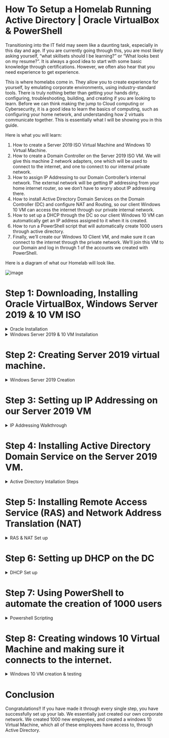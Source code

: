 # How To Setup a Homelab Running Active Directory | Oracle VirtualBox & PowerShell

Transitioning into the IT field may seem like a daunting task, especially in this day and age. If you are currently going through this, you are most likely asking yourself, “what skillsets should I be learning?” or “What looks best on my resume?”. It is always a good idea to start with some basic knowledge through certifications. However, we often also hear that you need experience to get experience.

This is where homelabs come in. They allow you to create experience for yourself, by emulating corporate environments, using industry-standard tools. There is truly nothing better than getting your hands dirty, configuring, troubleshooting, building, and creating if you are looking to learn. Before we can think making the jump to Cloud computing or Cybersecurity, it is a good idea to learn the basics of computing, such as configuring your home network, and understanding how 2 virtuals communicate together. This is essentially what I will be showing you in this guide.

Here is what you will learn:

1. How to create a Server 2019 ISO Virtual Machine and Windows 10 Virtual Machine.
2. How to create a Domain Controller on the Server 2019 ISO VM. We will give this machine 2 network adapters, one which will be used to connect to the internet, and one to connect to our internal private network.
3. How to assign IP Addressing to our Domain Controller’s internal network. The external network will be getting IP addressing from your home internet router, so we don’t have to worry about IP addressing there.
4. How to install Active Directory Domain Services on the Domain Controller (DC) and configure NAT and Routing, so our client Windows 10 VM can access the internet through our private internal network.
5. How to set up a DHCP through the DC so our client Windows 10 VM can automatically get an IP address assigned to it when it is created.
6. How to run a PowerShell script that will automatically create 1000 users through active directory.
7. Finally, we’ll create our Windows 10 Client VM, and make sure it can connect to the internet through the private network. We’ll join this VM to our Domain and log in through 1 of the accounts we created with PowerShell.

Here is a diagram of what our Homelab will look like.

![image](https://github.com/user-attachments/assets/8c8af571-3047-4044-8e1c-04de1acfc8b5)

# Step 1: Downloading, Installing Oracle VirtualBox, Windows Server 2019 & 10 VM ISO

<details>
  <summary>Oracle Installation</summary>

1. Go to google.com and look up Oracle VirtualBox. Click on the first link that appears. Select the Operating System version you are using (windows, MacOS, Linux, etc)

  ![image](https://github.com/user-attachments/assets/d1c4804f-ff06-4ed7-89c9-a821e84c3f4a)

2. Once it is installed, scroll down and make sure to also download the “VirtualBox 7.0.14 (version number might be different) Oracle VM VirtualBox Extension Pack”

  ![image](https://github.com/user-attachments/assets/30fc747f-fca6-40dc-8495-a8405231dbae)

</details>

<details>
  <summary>Windows Server 2019 & 10 VM Installation</summary>

1. Head over to the following link to download windows 10. https://www.microsoft.com/en-us/software-download/windows10ISO

2. Select the windows edition (Windows 10 (multi-edition ISO)).

  ![image](https://github.com/user-attachments/assets/af806fa4-e245-4470-ac10-1bcadb9db091)

  ![image](https://github.com/user-attachments/assets/5066dd55-04d6-4883-94a7-83ce891680a5)

3. Select the Language
  
  ![image](https://github.com/user-attachments/assets/1a0c43e2-4ea5-4ba5-93a2-ac336ebf8e5d)

4. Select the size: 64-bit

  ![image](https://github.com/user-attachments/assets/1bb3e100-361b-4e5d-b560-88e546b0072b)

5. Head over to the following link to download the server 2019 ISO: https://www.microsoft.com/en-us/evalcenter/download-windows-server-2019

6. Select the edition: ISO Downloads 64-bit edition

  ![image](https://github.com/user-attachments/assets/4fb1bbca-f814-4cf2-b4be-3edc2b864553)

PS: Make sure to store the downloaded files somewhere that is easy to remember. I suggest putting them on your desktop.

</details>

# Step 2: Creating Server 2019 virtual machine.

<details>
  <summary>Windows Server 2019 Creation</summary>

1. Load up Oracle VirtualBox, and click on “New”. You will be prompted with the following screen:

  ![image](https://github.com/user-attachments/assets/763d4a07-3a27-4fb6-9d7e-f854556d024c)

2. Name your VM. I name mine DC which stands for Domain Controller. For the version, select “Other Windows (64-bit)” and click on “Next”.

3. Choose the amount of Random Access Memory (RAM) and CPU power you would like your VM to have. If you are doing this project on a computer with 8–16 Gbs of RAM, you should be okay to give it 2048 MBs (= 2 Gbs) of RAM. For CPU, I suggest going with 3 or 4, so your VM will run faster.

  ![image](https://github.com/user-attachments/assets/4c46f215-9527-4076-a9fa-66d4db390048)

4. Review the summary screen and click on “OK”

   ![image](https://github.com/user-attachments/assets/301fe950-6566-471c-ae77-956d711f07c0)

5. Next, we will head to settings. Under General, head to Advanced and for “Shared Clipboard” and “Drag’n’Drop”, select bidirectional. This will allow you to share files from your home computer to your VM easily.

  ![image](https://github.com/user-attachments/assets/08ad64fc-b0f9-45b2-8bbc-c319c51490df)

6. Head to Network tab. Under Adapter 1, you see NAT is selected. This is what is used to connect to the internet. NAT stands for Network Address Translator. NAT is a technique used in networking to enable multiple devices on a local network to share a single public IP address. It masks private IP addresses of a device within the local network, allowing them to communicate with external networks using a single public IP. Essentially, it enhances security by hiding internal network details, and facilitates communication between private and public networks.

  ![image](https://github.com/user-attachments/assets/3a232f02-e3be-48d4-827a-0e69cb818f18)

7. Under “Adapter 2”, we select Internal Network. This is what our Client Windows 10 VM will use to connect to the internet. Click on “Ok”

  ![image](https://github.com/user-attachments/assets/662043d9-424f-4d25-87e9-4e5405edba48)

8. Double-click on the VM or select “start”. You will be prompted with a message saying it could not deploy the VM because we still need to mount the Server 2019 file we downloaded. Click on “browse” and go retrieve the server 2019 file you downloaded (hence the importance of knowing where you saved it). Then you will be able to deploy the VM by clicking on “Mount and Retry Boot”.

9. Select the Windows Server 2019 Standard Evaluation (Desktop Experience). This will allow you to have a graphical user interface (GUI) instead of a command line interface (CLI).

  ![image](https://github.com/user-attachments/assets/8ff29c2a-4154-40ae-8025-6830cbf35c66)

10. Select a password. We select something simple like “Password1”

    ![image](https://github.com/user-attachments/assets/201449ce-3dc9-466a-968a-e428023d0fca)

11. Lastly, we want to make the mouse a bit faster to prevent the delay when you hover your mouse over the VM screen. On the top menu bar of your computer (Not the VM), select Devices and then select “Insert guest addition CD image”. Then head to your VM home screen, Click on the start menu and go to “This PC”. Double-click the CD Drive file you see in the bottom right, and then double click on the amd64 version to run. Select next for everything until “Install” and then click on “Install”. This step 11 isn’t “Necessary” but it will make your experience a lot more pleasant, trust me!

  ![image](https://github.com/user-attachments/assets/b79dedf2-1851-41e5-99a1-589c326da93b)

Congrats! You have successfully created your Server 2019 VM.

Let’s quickly rename our PC.

Right click the start menu, then click on system. Scroll down to “Rename this PC” and then click on Change. We rename the PC “DC”. You will be prompted to restart your PC.  

</details>

# Step 3: Setting up IP Addressing on our Server 2019 VM

<details>
  <summary>IP Addressing Walkthrough</summary>

1. At the bottom right of your VM homescreen, click on the little computer icon, and then select “Network & Internet settings”.

![image](https://github.com/user-attachments/assets/e48cc35b-df80-488e-8fec-bb6e0bb341ac)

2. Go to Ethernet and then go to “Change Adapter options”. You will see 2 Ethernet networks. These are the networks we configured in steps 2.6 & 2.7. Now we need to figure out which one is the public network, and which is the internal one. We can do so by right clicking on the first one, and heading over to “status”.

![image](https://github.com/user-attachments/assets/cd998a29-7d6e-4357-a80c-b576ecf050e8)

3. Click on details. Under IPv4, if you see an IP address that starts with 10, it represents your home IP address for the public internet.

![image](https://github.com/user-attachments/assets/9812769c-776e-4809-b658-b181039230a8)

![image](https://github.com/user-attachments/assets/980814de-456e-490a-a258-8474feb0a3af)

4. We can deduct that Ethernet 2 represents the internal network. We can double check. Here we have an IP of 169.254.171.122. The Internal Network Adapter was looking for DHCP server somewhere, but could not find one, so this IP address was automatically assigned. This is how we know this is internal network.

![image](https://github.com/user-attachments/assets/5024f9e4-f3af-4b65-878b-ec2bae599692)

5. Rename Ethernet to “_INTERNET_” and Ethernet 2 to “X_internal_X”. This will make it easier to identify the networks for later use.

![image](https://github.com/user-attachments/assets/493ece4c-0ebd-42e2-9d50-4db825acaf86)

6. Now that we know which is our internal network, right click it and click on properties. Double-click on “Internet Protocol Version 4 (TCP/IPv4).

![image](https://github.com/user-attachments/assets/a50427b3-6f29-450e-95d6-b5bfe17f3b03)

7. Here, we need to assign an IP, a subnet mask and DNS server.

- IP: 172.16.0.1
- Subnet Mask: 255.255.255.0 is the equivalent of a CIDR notation of /24. So we could write the IP address and CIDR notation as 172.160.0.1 /24. We have created a subnet with 256 IP addresses (254 usable). If you do not understand this part, I will be releasing another article explaining subnetting in greater detail at another time.
- Default Gateway: we can leave it empty because our Domain Controller itself will serve as the default gateway
- DNS Server: When we will install Active Directory, it will automatically install DNS, so this server will simply use itself as a DNS. Therefore we have 2 options. We could either write 172.16.0.1 which is the same IP we entered above under IP address. Or we could use the “Loopback” address. This is a generic address that refers to the VM’s IP. The loopback address is 127.0.0.1.

![image](https://github.com/user-attachments/assets/b96c43eb-f1c2-4555-9773-d927ce79784d)

8. Then click on “Ok”.

</details>

# Step 4: Installing Active Directory Domain Service on the Server 2019 VM.

<details>
  <summary>Active Directory Intallation Steps</summary>

1. Click on the Start Menu of your VM, and look up “Server Manager”. Once on the page, click on “Add roles and features”

![image](https://github.com/user-attachments/assets/1ec101d0-8983-4212-8673-9d7ed8a2015f)

2. Click on next until “Server Selection”. We only have 1 server 2019, which is our DC so you select this one. Click on Next.

![image](https://github.com/user-attachments/assets/81050be2-292f-49ed-9ead-f6a2e0f92a3a)

3. Make sure to select “Active Directory Domain Services”. Then click on “Add features”.

![image](https://github.com/user-attachments/assets/ae1a5aa7-6b49-44f1-89c4-80d1b3e9a213)

4. Click on Install. This step will take a few minutes.

![image](https://github.com/user-attachments/assets/9b065bbc-fe2f-4524-839e-64ae5aa48abf)

5. Once installed, you will see a yellow triangle at the top right corner. Click on it, and then click on “Promote this server to a domain controller”. This will link Active Directory to our Server 2019 VM.

![image](https://github.com/user-attachments/assets/4be5d9b2-dcc8-4a67-b777-10c1f58b0910)

6. Click on “Add a New Forrest” and name your domain. we name ours “mydomain.com”. Click on next.

![image](https://github.com/user-attachments/assets/f2c2486a-8f78-40f4-a65d-eb35c236bb87)

7. Create a password. Once again we’ll use “Password1”. Click on next and UNCHECK “Create DNS Delegation”. Keep on clicking Next until you can install.

![image](https://github.com/user-attachments/assets/3133cd5d-b196-42fe-8d55-5ca053dab2a4)

8. Your VM will restart. Notice the username has changed to “MYDOMAIN\Administrator”

![image](https://github.com/user-attachments/assets/2a9c8b0a-5df2-4e06-9c91-9ad2d359f859)

9. Log in again with the password you created, then head over to the start button. Look up “Windows Adminitrative Tools” and then select “Active Directory Users and Computers”.

![image](https://github.com/user-attachments/assets/6224063b-0969-482c-a23b-254dd68af70d)

10. Right click on your domain (mydomain.com). Click on New and then select “Organizational Unit”.

![image](https://github.com/user-attachments/assets/57d5f1ea-d35c-4412-af06-e4119f991726)

11. Name it “_ADMINS”. For the sake of the lab environment, you can unselect “Protect from accidental deletion” but usually it is best to leave this option on.

![image](https://github.com/user-attachments/assets/70fb0079-a956-420a-a2d9-153f273f4efd)

12. Right click “_ADMINS” and click select “add a new user”. Enter your name, last name and user logon name. The naming convention for Active Direct (AD) is “a-” followed by your first name initial and last name. Click on next. Select a password (“Password1”) and only select option so the password never expires (Once again, not recommended in real life but ok in a lab environment).

![image](https://github.com/user-attachments/assets/3124992c-ca11-42a9-9aa6-11ee6e9a2d75)

13. Review and click on finish.

![image](https://github.com/user-attachments/assets/8658ebae-6bf2-4b65-87bc-703b09e1080b)

14. Go to _ADMINS, right click your name and go to properties. Under “Member of”, type “Domain Admins” and then click on check names. Click on “Apply” and then “Ok”.

![image](https://github.com/user-attachments/assets/ce7e98b3-3df6-47df-9617-10d2ee2daa5c)

15. You have now given yourself Administrator privileges, so that you don’t have to use the Administrator account to do the rest of the tasks in the lab. Log out of the Administrator account and log in with your username and password (In my case, a-mtenga (username) & Password1 (Password)).

![image](https://github.com/user-attachments/assets/fe25d912-d906-4525-9618-cd3470972b7b)

Good, AD has been installed, and we created our admin account. 

</details>

# Step 5: Installing Remote Access Service (RAS) and Network Address Translation (NAT)

<details>
  <summary>RAS & NAT Set up</summary>

1. Go back to “Server Manager” and then go to “Add Roles and features”. Click next a few times and then select “Remote Access”, then click next and select “Routing”. Click on “add features”

![image](https://github.com/user-attachments/assets/11f489b7-e1cf-42e7-b1c8-a2cbb88b0b02)

![image](https://github.com/user-attachments/assets/e53ce49c-148f-4ad8-8ff4-a52533092909)

2. Once installed, go to top right and click on “tools” and then “routing and remote access”

![image](https://github.com/user-attachments/assets/0064346d-2afc-474b-92c1-7ec9adc5cfed)

3. Right Click on your Domain Controller (DC (Local)) and click on “Configure the routing and remote access server”. Currently we see a little red dot next to DC (local)

![image](https://github.com/user-attachments/assets/3be159da-b3db-4319-8411-420a0ba5409e)

4. Select “Network Address Translation” which allows internal clients to connect to internet using one public IP. Select the “INTERNET” so that the client can connect to the internet. Go to next and then click on finish.

![image](https://github.com/user-attachments/assets/e725440e-9b09-4eed-bdeb-c26ef0a744e6)

![image](https://github.com/user-attachments/assets/b7fc33a4-9e15-4c2b-a09b-9452319e21d2)

5. Notice now the red dot has turned green next to DC (local). This means that it works.

![image](https://github.com/user-attachments/assets/551a8cac-a663-4f32-9147-b20a2f93df20)

</details>

# Step 6: Setting up DHCP on the DC

<details>
  <summary>DHCP Set up</summary>

1. DHCP stands for Dynamic Host Configuration Protocol. It is a networking protocol that automates the assigning of IP addresses and other network configuration options to devices on the network. We need to set up the DHCP so that when we create our second virtual machine running windows 10, when it connects to the internal network, the DHCP will automatically assign it an IP address.

2. Go back to Server Manager and click on “add roles and features”. Click next a few times (Notice the server name changed to “DC.mydomain”). Select DHCP server and then add feature).

  ![image](https://github.com/user-attachments/assets/7a8f7553-8a30-4849-b1df-9b2c4433ef70)

3. Once installed, head over to “tools” again and select DHCP. Head over to IPv4, right click and then select “new scope”. Name the scope by its IP range (172.16.0.100–200). Leave description part blank and click on next. Put the start and end IP, plus the length (24). The length represents the CIDR Notation. Essentially, the range of IPs we selected falls in a subnet mask containing 256 IP addresses. However our range is from 172.16.0.100 to 172.16.0.200 so we only need about 100 IP addresses out of the 256.

![image](https://github.com/user-attachments/assets/0048c85f-8491-4bda-9d3b-a1f3bae547b6)

![image](https://github.com/user-attachments/assets/cd63bd94-444a-4e6b-8a40-d2d199580ad0)

![image](https://github.com/user-attachments/assets/b8f8b7f2-eee1-4120-8f80-2920a56cdf5f)

![image](https://github.com/user-attachments/assets/e5672ce8-8b83-4227-9d36-21f044583d3b)

4. Set lease duration to 8 days. This means no one else can use the IP address that our Windows VM will be assigned for 8 days. Then, click on “yes” for configuring DHCP options.

5. We know that the Windows 10 client VM will be using the NAT to connect to the internet. And we have configured the NAT on the DC, which has a router. The router forwards traffic from client’s computer to the internet, and therefore we can just enter the Domain Controller’s IP address in the “Router (default gateway)” section (MAKE SURE TO CLICK ON “ADD”). Same for DNS, we’re using the DC’s DNS that was already configured.

![image](https://github.com/user-attachments/assets/128fc455-fb4d-40fa-8490-3fe2590db17e)

6. Click Next several times and yes to activate scope and then finish.

7. Right click the “dc.mydomain” DHCP server and click on “authorize”, then do it again and click on “refresh”. Now the red dot should be green.

![image](https://github.com/user-attachments/assets/477a4a0a-fe9a-4f16-acba-702de3c2988a)

![image](https://github.com/user-attachments/assets/ae93bc5e-8a99-4294-a4f1-2b0f44821fac)

8. Next we’ll quick do a configuration that allows internet browsing from our DC (not recommended but it’s okay here because it’s a lab environment). Go to server manager, click on “configure this local server”. Click on “On” and then turn off both features.

![image](https://github.com/user-attachments/assets/e03cc7e7-14c7-47c1-af4e-b49eaa2b725b)

Great, now we have our DHCP server set up!
</details>

# Step 7: Using PowerShell to automate the creation of 1000 users

<details>
  <summary>Powershell Scripting</summary>

1. Here is the link to the Powershell Script we will be using:
[Active Directory Bulk User Creation ](https://github.com/joshmadakor1/AD_PS)

2. Open an internet browser tab on your DC VM, copy and paste this link into the browser. This will download a file onto your Virtual Machine.

3. Save on the desktop, then open the zip file and extract the file (AD_PS — master) inside of it to the desktop. Double click on the file.

![image](https://github.com/user-attachments/assets/4a4a1099-8896-4f12-92b1-8e80383a7c0d)

4. Open the “names” file and add your name at the very top of the file

![image](https://github.com/user-attachments/assets/0f1828a9-978b-4b6c-b62a-c4da74461f65)

![image](https://github.com/user-attachments/assets/e6961f99-861e-443c-bc70-63a6bb1ac73a)

![image](https://github.com/user-attachments/assets/477e388f-b413-47d3-9246-f58bf3328f40)

5. Save and close the file. Go to the start menu, look up Windows Powershell ISE, right click and select “run as administrator”. Then click “yes”.

![image](https://github.com/user-attachments/assets/1831c183-e577-4c25-b3e6-2d5d1f8a135a)

6. Click on the little file icon (= open) and select the script file (1_CREATE_USERS)

![image](https://github.com/user-attachments/assets/e39e543f-6340-4a6a-8119-5a5d44a42a53)

7. Before we can run the script, we first have to enable the execution of all scripts. To do so, run the following command:

Set-ExecutionPolicy unrestricted

(This is a security feature so not recommended to do, but it’s a lab environment, so it’s okay). Click on “yes to all”

Now, before we run this script, let’s break it down and explain each line. If this is your first time interpreting a coding language, I understand this may very tough to follow and understand, but do your best to follow along. I definitely recommend taking a course on PowerShell or any other coding language to strengthen your knowledge and understanding.

<details>
  <summary>Explanation</summary>

**$PASSWORD_FOR_USERS = “Password1”**

Explanation: The password that all 1000 users will be using.

**$USER_FIRST_LAST_LIST = Get-Content .\names.txt**

Explanation: Takes all the names from the “names.txt” file and assigns it to a variable called “ $USER_FIRST_LAST_LIST”.

**$password = ConvertTo-SecureString $PASSWORD_FOR_USERS -AsPlainText -Force**

Explanation: Takes $PASSWORD_FOR_USERS and converts it into a string object that PowerShell can process.

**New-ADOrganizationalUnit -Name _USERS -ProtectedFromAccidentalDeletion $false**

Explanation: This mimicks the process of going to the start menu, looking up **Windows Adminitrative tools**, selecting “Active Directory Users and Computers”, creating a new Organizational Unit called **“_USERS”** and ticking off the option to “**protect from accidental deletion**”. (Same step we did for **_ADMINS** in steps 4.9–4.11 earlier. Feel free to revisit those steps if you’re confused, it will make sense if you see it).

foreach ($n in $USER_FIRST_LAST_LIST) {

$first = $n.Split(“ “)[0].ToLower()

$last = $n.Split(“ “)[1].ToLower()

$username = “$($first.Substring(0,1))$($last)”.ToLower()

Write-Host “Creating user: $($username)” -BackgroundColor Black -ForegroundColor Cyan

New-AdUser -AccountPassword $password `

-GivenName $first `

-Surname $last `

-DisplayName $username `

-Name $username `

-EmployeeID $username `

-PasswordNeverExpires $true `

-Path “ou=_USERS,$(([ADSI]`””).distinguishedName)” `

-Enabled $true


Explanation: Foreach is a loop that will run the code below for each $n (=user) in the $USER_FIRST_LAST_LIST.

A new user will be created (New-ADUser) with password=$password (-AccountPassword $password) with GivenName=$first, Surname=$last, etc. Password will never expire. Once again, the equivalent of going into the “_USERS” Organizational Unit on “AD users and computers” and creating the user using the GUI (step 4.12), but this time doing it on PowerShell.

$first = $n.Split(“ “)[0].ToLower()

$last = $n.Split(“ “)[1].ToLower()

Explanation: What these lines do, is take the element from each $n (names) and split them with “ “ which is the space between the first and last name, and takes the first element [0] (before the space) and store it in $first variable. Meaning $first is equal to all the the first names. $last does the same, but takes the second element [1] (after the space) and stores it in $last as a variable, which represents the last name. ToLower() means it will be stored in lowercase.

$username = “$($first.Substring(0,1))$($last)”.ToLower()

Explanation: It takes the first letter ((0,1) meaning it selects the first element (aka first letter) and excludes the second element (aka second letter) of the first names ($first) and then combines with the last name ($last) and then puts it in lowercase (.ToLower()). These names are stored inside $username.

Example: Marlon Tenga becomes mtenga (first letter of first name combined with last name, in lowercase.

Write-Host “Creating user: $($username)” -BackgroundColor Black -ForegroundColor Cyan

Explanation: PowerShell will write that it is creating each user, on a background that is the color black, and foreground (aka the color of the text) that is Cyan Blue.

Damn, this was a lot of information. But I do hope that I was able to clarify the script for you. Ok, now let’s run the script.  
</details>

8. To run the script, you first have to change directory (Cd command) to wherever you put the file “names.txt” in, which is in the “AD-PS-Master” file. This file is found on our desktop, user is a-mtenga. Here is the command I am running. if you are doing this lab, substitute my name for yours.

Cd C:\Users\a-mtenga\desktop\AD-PS-Master Directory.

9. Click on the Play button. You will be prompted with this message. Click on “run once”.

![image](https://github.com/user-attachments/assets/957953f4-3b13-40a3-a660-c2213e09135b)

10. While the users are being created, you can head over to “Active Directory Users and Computers” and click on the “_USERS” file. You will see the new users appear there. You can even look for yourself. Right click on _USERS and type your username (in my case, mtenga).

![image](https://github.com/user-attachments/assets/446809e5-3b76-42cc-ad21-c71378dcd25c)

![image](https://github.com/user-attachments/assets/0b6f13d7-cb80-4e41-ad52-ca97b09a7f0a)

Congratulations! You have created 1000 users with PowerShell!

</details>

# Step 8: Creating windows 10 Virtual Machine and making sure it connects to the internet.

<details>
  <summary>Windows 10 VM creation & testing</summary>

Go back to the Oracle VirtualBox Menu, go through steps 2.1–2.8 from above. For step 2.1, Name your VM “CLIENT1” and select Windows 10 64-bit for the version, instead of Other Windows. For Step 2.6 and 2.7, you don’t need to add 2 network adapters. You simply select “Internal network” for Adapter 1. This will ensure that the CLIENT1 is using the internal network to connect to the internet, hence being assigned an IP from the DC’s DHCP server. For step 2.8, when it will ask for the file to mount, make sure to select the windows 10 file we downloaded at the very beginning of this lab (NOT THE SERVER 2019 SERVER). Then you can click on “Mount and Retry Boot”

![image](https://github.com/user-attachments/assets/2a5a8602-0210-48f1-9d8a-f0b957d2861c)

![image](https://github.com/user-attachments/assets/23e64e80-fa7b-4ba1-b541-070c7a89d3b4)

![image](https://github.com/user-attachments/assets/2b3c8819-ae2f-4a13-a714-3c803ed34d77)

2. Select “I don’t have a product key” when prompted. The next steps will take quite a while. But when prompted, select “Windows 10 Pro” as you see in the image below. Accept license terms. Select Custom Install. Click on next again.

![image](https://github.com/user-attachments/assets/84d907e6-4140-4180-9e00-834ec2b49563)

3. Select “set up for an organization” and then click “Domain Join Instead” at the bottom left.

![image](https://github.com/user-attachments/assets/191a555a-f7a4-431e-81aa-7ad9728eb32a)

4. For the Name, put “User”. No password is needed so just click “Next”. Set all privacy settings to “No”

5. You should now be logged in. Go to the command prompt and run the ipconfig command to make sure you have an IP address, subnet and default gateway.

![image](https://github.com/user-attachments/assets/be7357f9-3a4f-4a5f-bb8e-a4f1c04877bf)

6. You can ping www.google.com and mydomain.com to make sure you can connect to the internet, and communicate with the Domain Controller.

![image](https://github.com/user-attachments/assets/5e6387bd-9084-4d23-88a1-3fdda9deced5)

![image](https://github.com/user-attachments/assets/f3392735-8ca8-4320-b1d9-10aaaf35b512)

7. Next, we want to rename the PC and change its domain at the same type. As we remember, we right click the start menu, then click on system. Then we scroll down to “Rename this PC (Advanced)” and then click on Change. We rename the PC “CLIENT1” and select “Member of Domain” and write “mydomain.com”.

![image](https://github.com/user-attachments/assets/505aa9f3-16c2-4097-91f2-19c97f667c3c)

![image](https://github.com/user-attachments/assets/dd0006b4-25e4-4ecd-94be-390f5e9e40d2)

![image](https://github.com/user-attachments/assets/7b86803a-e7ce-4638-83b0-5c6ba8a4b3ca)

8. You’ll get prompted with a username and password; you can the account you created with your name since it has Domain Administrative privileges. If it is successful, you will see the following screen.

![image](https://github.com/user-attachments/assets/80992b75-0997-4ab5-8c88-1e5d3fa22e33)

9. Go back to your DC VM and go to DHCP (Look up Server Manager and in the right column under tools, select DHCP). Go to address leases under IPv4 and you’ll find the CLIENT1 address lease. You can also go to “Active Directory Users and Computers” and under “computers” you’ll see CLIENT1 as well.

![image](https://github.com/user-attachments/assets/0d41b23b-79ec-48c5-a451-81383eb8bc09)

![image](https://github.com/user-attachments/assets/582acb11-97a9-4afd-89b9-ab3d4513bd0f)

10. You can use any of the user names created to log into the Windows 10 VM. You should be able to log in with no issues.
    
</details>

# Conclusion

Congratulations!! If you have made it through every single step, you have successfully set up your lab. We essentially just created our own corporate network. We created 1000 new employees, and created a windows 10 Virtual Machine, which all of these employees have access to, through Active Directory.

